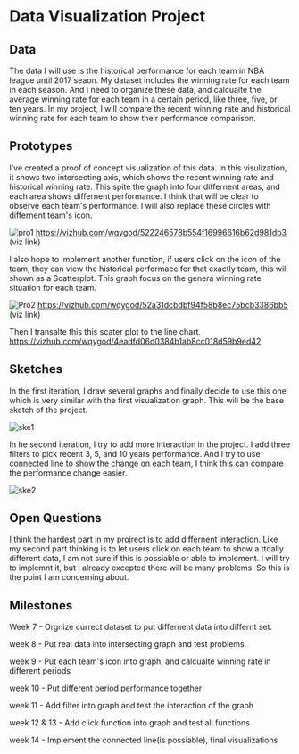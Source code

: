 # Data Visualization Project

## Data

The data I will use is the historical performance for each team in NBA league until 2017 seaon. My dataset includes the winning rate for each team in each season. And I need to organize these data, and calcualte the average winning rate for each team in a certain period, like three, five, or ten years. In my project, I will compare the recent winning rate and historical winning rate for each team to show their performance comparison.

## Prototypes

I’ve created a proof of concept visualization of this data. In this visulization, it shows two intersecting axis, which shows the recent winning rate and historical winning rate. This spite the graph into four differnent areas, and each area shows differnent performance. I think that will be clear to observe each team's performance. I will also replace these circles with differnent team's icon. 

![pro1](https://user-images.githubusercontent.com/54642539/220192532-59c55587-2c54-40f6-bef2-1e6389ca06b4.png)
https://vizhub.com/wqygod/522246578b554f16996616b62d981db3 (viz link)

I also hope to implement another function, if users click on the icon of the team, they can view the historical performace for that exactly team, this will shown as a Scatterplot. This graph focus on the genera winning rate situation for each team. 

![Pro2](https://user-images.githubusercontent.com/54642539/220193445-912b1656-24ea-4ab1-adfa-805310226906.png)
https://vizhub.com/wqygod/52a31dcbdbf94f58b8ec75bcb3386bb5 (viz link)

Then I transalte this this scater plot to the line chart.
https://vizhub.com/wqygod/4eadfd06d0384b1ab8cc018d59b9ed42

## Sketches

In the first iteration, I draw several graphs and finally decide to use this one which is very similar with the first visualization graph. This will be the base sketch of the project.

![ske1](https://user-images.githubusercontent.com/54642539/220195827-14c1d29f-0b2b-4346-a344-a3f418e77dae.png)

In he second iteration, I try to add more interaction in the project. I add three filters to pick recent 3, 5, and 10 years performance. And I try to use connected line to show the change on each team, I think this can compare the performance change easier.

![ske2](https://user-images.githubusercontent.com/54642539/220196033-270390f0-c88f-46bc-897e-6a30386d4198.png)

## Open Questions

I think the hardest part in my projrect is to add differnent interaction. Like my second part thinking is to let users click on each team to show a ttoally different data, I am not sure if this is possiable or able to implement. I will try to implemnt it, but I already excepted there will be many problems. So this is the point I am concerning about. 

## Milestones

Week 7 - Orgnize currect dataset to put differnent data into differnt set. 

week 8 - Put real data into intersecting graph and test problems.

week 9 - Put each team's icon into graph, and calcualte winning rate in different periods

week 10 - Put different period performance together

week 11 - Add filter into graph and test the interaction of the graph

week 12 & 13 - Add click function into graph and test all functions

week 14 - Implement the connected line(is possiable), final visualizations
